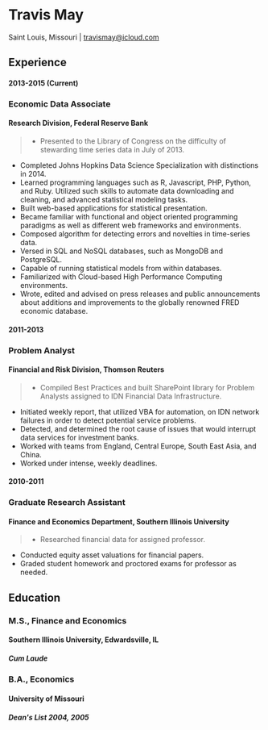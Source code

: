 # Travis May
Saint Louis, Missouri | travismay@icloud.com

## Experience

#### 2013-2015 (Current)
### Economic Data Associate
#### Research Division, Federal Reserve Bank
>* Presented to the Library of Congress on the difficulty of stewarding time   series data in July of 2013.
* Completed Johns Hopkins Data Science Specialization with distinctions in 2014.
* Learned programming languages such as R, Javascript, PHP, Python, and Ruby. Utilized such skills to automate data downloading and cleaning, and advanced statistical modeling tasks.
* Built web-based applications for statistical presentation.
* Became familiar with functional and object oriented programming paradigms as well as different web frameworks and environments.
* Composed algorithm for detecting errors and novelties in time-series data.
* Versed in SQL and NoSQL databases, such as MongoDB and PostgreSQL.
* Capable of running statistical models from within databases.
* Familiarized with Cloud-based High Performance Computing environments.
* Wrote, edited and advised on press releases and public announcements about additions and improvements to the globally renowned FRED economic database.

#### 2011-2013
### Problem Analyst
#### Financial and Risk Division, Thomson Reuters
>* Compiled Best Practices and built SharePoint library for Problem Analysts assigned to IDN Financial Data Infrastructure.
* Initiated weekly report, that utilized VBA for automation, on IDN network failures in order to detect potential service problems.
* Detected, and determined the root cause of issues that would interrupt data services for investment banks.
* Worked with teams from England, Central Europe, South East Asia, and China.
* Worked under intense, weekly deadlines.

#### 2010-2011
### Graduate Research Assistant
#### Finance and Economics Department, Southern Illinois University
>* Researched financial data for assigned professor.
* Conducted equity asset valuations for financial papers.
* Graded student homework and proctored exams for professor as needed.

## Education

### M.S., Finance and Economics
#### Southern Illinois University, Edwardsville, IL
##### Cum Laude

### B.A., Economics
#### University of Missouri
##### Dean's List 2004, 2005
